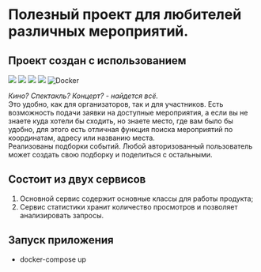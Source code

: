 <h1 align=# Explore with me</h1>
Полезный проект для любителей различных мероприятий.  

## Проект создан с использованием  

<p>
  <img src="https://img.shields.io/badge/Java-red" />
  <img src="https://img.shields.io/badge/Spring%20boot-light green" />
  <img src="https://img.shields.io/badge/Mockito-green" />
  <img src="https://img.shields.io/badge/PostgreSQL-blue" />
  <img alt="Docker" src="https://img.shields.io/badge/-Docker-46a2f1?style=flat-square&logo=docker&logoColor=white" />
</p>

*Кино? Спектакль? Концерт? - найдется всё.*  
Это удобно, как для организаторов, так и для участников.
Есть возможность подачи заявки на доступные мероприятия, а если вы не знаете куда хотели бы сходить, но знаете место, где вам было бы удобно, для этого есть отличная функция поиска мероприятий по координатам, адресу или названию места.  
Реализованы подборки событий. Любой авторизованный пользователь может создать свою подборку и поделиться с остальными.

## Состоит из двух сервисов 
1. Основной сервис содержит основные классы для работы продукта;  
2. Сервис статистики хранит количество просмотров и позволяет анализировать запросы.

## Запуск приложения  
- docker-compose up
